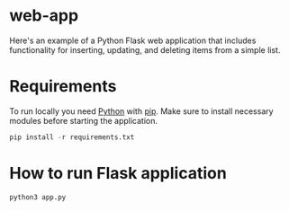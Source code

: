 # web-app
Here's an example of a Python Flask web application that includes functionality for inserting, updating, and deleting items from a simple list.

# Requirements
To run locally you need [Python](https://www.python.org/downloads/) with [pip](https://pip.pypa.io/en/stable/getting-started/). 
Make sure to install necessary modules before starting the application.

```python
pip install -r requirements.txt
```

# How to run Flask application
```python
python3 app.py
```
